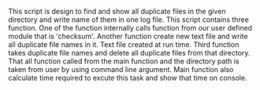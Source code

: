 This script is design to find and show all 
duplicate files in the given directory and write 
name of them in one log file. 
This script contains three function. 
One of the function internally calls function 
from our user defined module that is 'checksum'. 
Another function create new text file and write 
all duplicate file names in it. 
Text file created at run time.
Third function takes duplicate file names and delete
all duplicate files from that directory. 
That all function called from the main function and the 
directory path is taken from user by using command 
line argument.
Main function also calculate time required to excute
this task and show that time on console.
